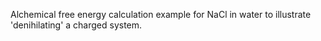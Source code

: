 Alchemical free energy calculation example for NaCl in water to illustrate 'denihilating' a charged system.

